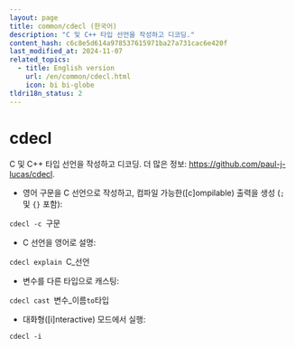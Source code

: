 ```yaml
---
layout: page
title: common/cdecl (한국어)
description: "C 및 C++ 타입 선언을 작성하고 디코딩."
content_hash: c6c8e5d614a978537615971ba27a731cac6e420f
last_modified_at: 2024-11-07
related_topics:
  - title: English version
    url: /en/common/cdecl.html
    icon: bi bi-globe
tldri18n_status: 2
---
```

# cdecl

C 및 C++ 타입 선언을 작성하고 디코딩.
더 많은 정보: <https://github.com/paul-j-lucas/cdecl>.

- 영어 구문을 C 선언으로 작성하고, 컴파일 가능한([c]ompilable) 출력을 생성 (`;` 및 `{}` 포함):

`cdecl -c `<span class="tldr-var badge badge-pill bg-dark-lm bg-white-dm text-white-lm text-dark-dm font-weight-bold">구문</span>

- C 선언을 영어로 설명:

`cdecl explain `<span class="tldr-var badge badge-pill bg-dark-lm bg-white-dm text-white-lm text-dark-dm font-weight-bold">C_선언</span>

- 변수를 다른 타입으로 캐스팅:

`cdecl cast `<span class="tldr-var badge badge-pill bg-dark-lm bg-white-dm text-white-lm text-dark-dm font-weight-bold">변수_이름</span>` to `<span class="tldr-var badge badge-pill bg-dark-lm bg-white-dm text-white-lm text-dark-dm font-weight-bold">타입</span>

- 대화형([i]nteractive) 모드에서 실행:

`cdecl -i`
